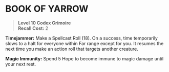 # BOOK OF YARROW

> **Level 10 Codex Grimoire**  
> **Recall Cost:** 2

**Timejammer:** Make a Spellcast Roll (18). On a success, time temporarily slows to a halt for everyone within Far range except for you. It resumes the next time you make an action roll that targets another creature.

**Magic Immunity:** Spend 5 Hope to become immune to magic damage until your next rest.